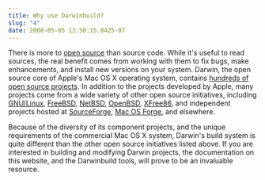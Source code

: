 ```yaml
---
title: Why use Darwinbuild?
slug: "4"
date: 2008-05-05 13:50:15.0425-07
---
```


There is more to [open source](http://www.opensource.org/) than source code. While it's useful to read sources, the real benefit comes from working with them to fix bugs, make enhancements, and install new versions on your system. Darwin, the open source core of Apple's Mac OS X operating system, contains [hundreds of open source projects](https://opensource.apple.com/darwinsource/Current/). In addition to the projects developed by Apple, many projects come from a wide variety of other open source initiatives, including [GNU/Linux](http://directory.fsf.org/), [FreeBSD](http://www.freebsd.org/), [NetBSD](http://www.netbsd.org/), [OpenBSD](http://www.openbsd.org/), [XFree86](http://www.xfree86.org/), and independent projects hosted at [SourceForge](http://www.sourceforge.net/), [Mac OS Forge](https://www.macosforge.org/), and elsewhere.

Because of the diversity of its component projects, and the unique requirements of the commercial Mac OS X system, Darwin's build system is quite different than the other open source initiatives listed above. If you are interested in building and modifying Darwin projects, the documentation on this website, and the Darwinbuild tools, will prove to be an invaluable resource.
